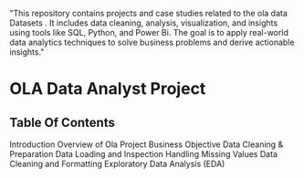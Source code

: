 "This repository contains projects and case studies related to the ola data Datasets . It includes data cleaning, analysis, visualization, and insights using tools like SQL, Python, and Power Bi. The goal is to apply real-world data analytics techniques to solve business problems and derive actionable insights."
 # OLA Data Analyst Project
## Table Of Contents
Introduction
Overview of Ola Project 
Business Objective
Data Cleaning & Preparation
Data Loading and Inspection
Handling Missing Values
Data Cleaning and Formatting
Exploratory Data Analysis (EDA)
